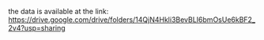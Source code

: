 the data is available at the link:
https://drive.google.com/drive/folders/14QjN4Hkli3BevBLI6bmOsUe6kBF2_2v4?usp=sharing
